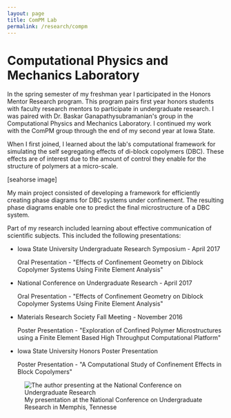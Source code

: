 ```yaml
---
layout: page
title: ComPM Lab
permalink: /research/compm
---
```


# Computational Physics and Mechanics Laboratory


In the spring semester of my freshman year I participated in the Honors Mentor Research program. This program pairs first year honors students with faculty research mentors to participate in undergraduate research. I was paired with Dr. Baskar Ganapathysubramanian's group in the Computational Physics and Mechanics Laboratory. I continued my work with the ComPM group through the end of my second year at Iowa State.

When I first joined, I learned about the lab's computational framework for simulating the self segregating effects of di-block copolymers (DBC). These effects are of interest due to the amount of control they enable for the structure of polymers at a micro-scale. 

[seahorse image]

My main project consisted of developing a framework for efficiently creating phase diagrams for DBC systems under confinement. The resulting phase diagrams enable one to predict the final microstructure of a DBC system. 

Part of my research included learning about effective communication of scientific subjects. This included the following presentations:

* Iowa State University Undergraduate Research Symposium - April 2017
   
   Oral Presentation - "Effects of Confinement Geometry on Diblock Copolymer Systems Using Finite Element Analysis"

* National Conference on Undergraduate Research - April 2017

   Oral Presentation - "Effects of Confinement Geometry on Diblock Copolymer Systems Using Finite Element Analysis" 

* Materials Research Society Fall Meeting - November 2016

   Poster Presentation - "Exploration of Confined Polymer Microstructures using a Finite Element Based High Throughput Computational Platform"


* Iowa State University Honors Poster Presentation

   Poster Presentation - "A Computational Study of Confinement Effects in Block Copolymers"

<figure>
	<img src="{{ site.url }}/assets/ncur.jpg" alt="The author presenting at the National Conference on Undergraduate Research"/>
	<figcaption>My presentation at the National Conference on Undergraduate Research in Memphis, Tennesse</figcaption>
</figure>

